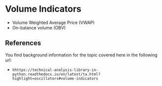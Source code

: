 # Volume Indicators

- Volume Weighted Average Price (VWAP)
- On-balance volume (OBV)

## References

You find background information for the topic covered here in the following url:
 - `hhttps://technical-analysis-library-in-python.readthedocs.io/en/latest/ta.html?highlight=oscillators#volume-indicators` 
